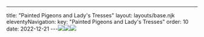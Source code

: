 ---
title: "Painted Pigeons and Lady's Tresses"
layout: layouts/base.njk
eleventyNavigation:
  key: "Painted Pigeons and Lady's Tresses"
  order: 10
date: 2022-12-21
---![](https://s3.eu-west-1.amazonaws.com/jessicaakerman.com/50%25Postcard+print.jpg)![](https://s3.eu-west-1.amazonaws.com/jessicaakerman.com/IMG_20190901_170509_541.jpg)![](https://s3.eu-west-1.amazonaws.com/jessicaakerman.com/LadysTressesPaintedPigeonsCollection-web.jpg)
